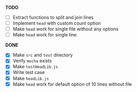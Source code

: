 **TODO**

- [ ] Extract functions to split and join lines
- [ ] Implement `head` with custom count option
- [ ] Make `head` work for single file without any options
- [ ] Make `head` work for single line

**DONE**

- [x] Make `src` and `test` directory 
- [x] Verify `mocha` exists
- [x] Make `testHeadLib.js`
- [x] Write test case
- [x] Make `headLib.js`
- [x] Make `head` work for default option of 10 lines without file
